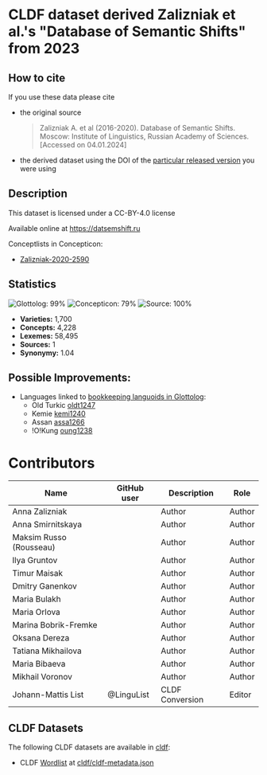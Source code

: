 # CLDF dataset derived Zalizniak et al.'s "Database of Semantic Shifts" from 2023

## How to cite

If you use these data please cite
- the original source
  > Zalizniak A. et al (2016-2020). Database of Semantic Shifts. Moscow: Institute of Linguistics, Russian Academy of Sciences. [Accessed on 04.01.2024]
- the derived dataset using the DOI of the [particular released version](../../releases/) you were using

## Description


This dataset is licensed under a CC-BY-4.0 license

Available online at https://datsemshift.ru


Conceptlists in Concepticon:
- [Zalizniak-2020-2590](https://concepticon.clld.org/contributions/Zalizniak-2020-2590)
## Statistics


![Glottolog: 99%](https://img.shields.io/badge/Glottolog-99%25-brightgreen.svg "Glottolog: 99%")
![Concepticon: 79%](https://img.shields.io/badge/Concepticon-79%25-yellow.svg "Concepticon: 79%")
![Source: 100%](https://img.shields.io/badge/Source-100%25-brightgreen.svg "Source: 100%")

- **Varieties:** 1,700
- **Concepts:** 4,228
- **Lexemes:** 58,495
- **Sources:** 1
- **Synonymy:** 1.04

## Possible Improvements:

- Languages linked to [bookkeeping languoids in Glottolog](http://glottolog.org/glottolog/glottologinformation#bookkeepinglanguoids):
  - Old Turkic [oldt1247](http://glottolog.org/resource/languoid/id/oldt1247)
  - Kemie [kemi1240](http://glottolog.org/resource/languoid/id/kemi1240)
  - Assan [assa1266](http://glottolog.org/resource/languoid/id/assa1266)
  - !O!Kung [oung1238](http://glottolog.org/resource/languoid/id/oung1238)



# Contributors

Name | GitHub user | Description | Role |
--- | --- | --- | --- |
Anna Zalizniak| | Author | Author |
Anna Smirnitskaya| | Author | Author |
Maksim Russo (Rousseau)| | Author | Author |
Ilya Gruntov| | Author | Author |
Timur Maisak| | Author | Author |
Dmitry Ganenkov| | Author | Author |
Maria Bulakh| | Author | Author |
Maria Orlova| | Author | Author |
Marina Bobrik-Fremke| | Author | Author |
Oksana Dereza| | Author | Author |
Tatiana Mikhailova| | Author | Author |
Maria Bibaeva| | Author | Author |
Mikhail Voronov | | Author | Author|  
Johann-Mattis List | @LinguList| CLDF Conversion | Editor




## CLDF Datasets

The following CLDF datasets are available in [cldf](cldf):

- CLDF [Wordlist](https://github.com/cldf/cldf/tree/master/modules/Wordlist) at [cldf/cldf-metadata.json](cldf/cldf-metadata.json)